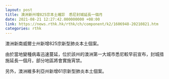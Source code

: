 ```yaml
---
layout: post
title: 澳洲新州增825宗本土確診　悉尼封城延長一個月
date: 2021-08-21 12:27:42.000000000 +08:00
link: https://news.rthk.hk/rthk/ch/component/k2/1606948-20210821.htm
categories: rthk
---
```


澳洲新南威爾士州新增825宗新型肺炎本土個案。

由於當地變種病毒迅速蔓延，位於該州的澳洲第一大城市悉尼較早前宣布，封城措施延長一個月，部分地區將會實施宵禁。

另外，澳洲維多利亞州新增61宗新型肺炎本土個案。
